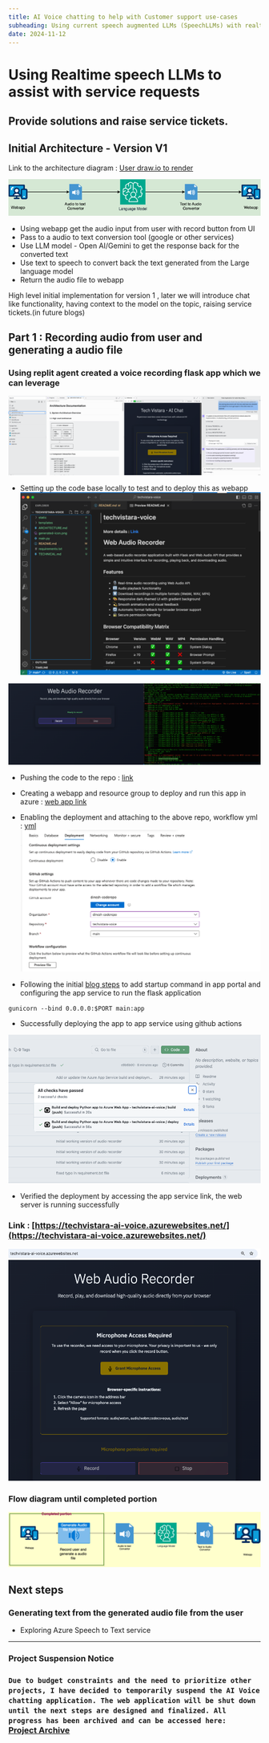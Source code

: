 ```yaml
---
title: AI Voice chatting to help with Customer support use-cases
subheading: Using current speech augmented LLMs (SpeechLLMs) with realtime voice modality to understand user issues and to provide support and solutions.
date: 2024-11-12
---
```


# Using Realtime speech LLMs to assist with service requests 
## Provide solutions and raise service tickets.


## Initial Architecture - Version V1

Link to the architecture diagram : [User draw.io to render](https://github.com/dinesh-coderepo/all-spec-draws/blob/main/AI-Voice-Support.drawio)

![alt text](AI-Voice-Support.drawio.png)


- Using webapp get the audio input from user with record button from UI
- Pass to a audio to text conversion tool (google or other services)
- Use LLM model - Open AI/Gemini to get the response back for the converted text
- Use text to speech to convert back the text generated from the Large language model
- Return the audio file to webapp

High level initial implementation for version 1 , later we will introduce chat like functionality, having context to the model on the topic, raising service tickets.(in future blogs)


## Part 1 : Recording audio from user and generating a audio file

### Using replit agent created a voice recording flask app which we can leverage

![replit-voice-recorder](replit-voice-recorder.png)

- Setting up the code base locally to test and to deploy this as webapp
![alt text](local-setup.png)

![alt text](local-setup-1.png)

- Pushing the code to the repo : [link](https://github.com/dinesh-coderepo/techvistara-voice)

- Creating a webapp and resource group to deploy and run this app in azure : [web app link](techvistara-ai-voice.azurewebsites.net)

- Enabling the deployment and attaching to the above repo, workflow yml : [yml](https://github.com/dinesh-coderepo/techvistara-voice/blob/main/.github/workflows/main_techvistara-ai-voice.yml)
![alt text](deployment.png)

- Following the initial [blog steps](https://dineshblog.com/blog/AIDeployment) to add startup command in app portal and configuring the app service to run the flask application

```
gunicorn --bind 0.0.0.0:$PORT main:app
```

- Successfully deploying the app to app service using github actions

![deployment-success](deployment-success.png)

- Verified the deployment by accessing the app service link, the web server is running successfully

### Link : [https://techvistara-ai-voice.azurewebsites.net/](https://techvistara-ai-voice.azurewebsites.net/)

![running-app](running-app.png)

### Flow diagram until completed portion

![alt text](version1.png)


## Next steps

### Generating text from the generated audio file from the user
- Exploring Azure Speech to Text service 

---

### Project Suspension Notice

### `Due to budget constraints and the need to prioritize other projects, I have decided to temporarily suspend the AI Voice chatting application. The web application will be shut down until the next steps are designed and finalized. All progress has been archived and can be accessed here: ` [Project Archive](https://github.com/dinesh-coderepo/techvistara-voice)



